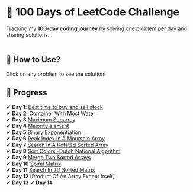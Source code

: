 # 🚀 100 Days of LeetCode Challenge  

Tracking my **100-day coding journey** by solving one problem per day and sharing solutions.  
<br>
## 📌 How to Use?  
Click on any problem to see the solution!

## 📅 Progress  
✔ **Day 1**: [Best time to buy and sell stock](Best_time_to_buy_and_sell_stock_01_solution.cpp) <br>
✔ **Day 2**: [Container With Most Water](container_with_most_water_solution.cpp)<br>
✔ **Day 3** [Maximum Subarray](Maximum_subarray_solution.cpp)<br>
✔ **Day 4** [Majority element](Majority_element_solution.cpp)<br>
✔ **Day 5** [Binary Exponentiation](Binary_exponentiation_solution.cpp)<br>
✔ **Day 6** [Peak Index In A Mountain Array](Peak_index_in_a_mountain_array.cpp)<br>
✔ **Day 7** [Search In A Rotated Sorted Array](Search_in_rotated_sorted_array.cpp)<br>
✔ **Day 8** [Sort Colors -Dutch National Algorithm](Sort_colors.cpp)<br>
✔ **Day 9** [Merge Two Sorted Arrays](Merge_sorted_array.cpp)<br>
✔ **Day 10** [Spiral Matrix](spiral_mat.cpp )<br>
✔ **Day 11** [Search In 2D Sorted Matrix]( Search_in_rotated_sorted_array.cpp )<br>
✔ **Day 12** [Product Of An Array Except Itself]<br>
✔ **Day 13**
✔ **Day 14**
